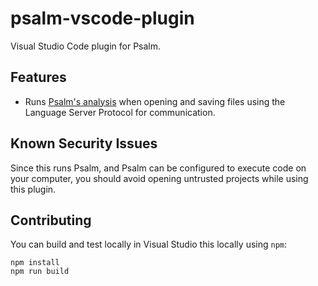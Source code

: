 # psalm-vscode-plugin

Visual Studio Code plugin for Psalm.

## Features

-   Runs [Psalm's analysis](https://getpsalm.org) when opening and saving files using the Language Server Protocol for communication.

## Known Security Issues

Since this runs Psalm, and Psalm can be configured to execute code on your computer, you should avoid opening untrusted projects while using this plugin.

## Contributing

You can build and test locally in Visual Studio this locally using `npm`:

```
npm install
npm run build
```
